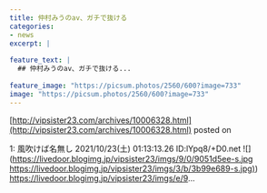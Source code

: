 ```yaml
---
title: 仲村みうのav、ガチで抜ける
categories:
- news
excerpt: |
  
feature_text: |
  ## 仲村みうのav、ガチで抜ける...
  
feature_image: "https://picsum.photos/2560/600?image=733"
image: "https://picsum.photos/2560/600?image=733"
---
```


[http://vipsister23.com/archives/10006328.html](http://vipsister23.com/archives/10006328.html)
posted on 

<!--more-->

1: 風吹けば名無し 2021/10/23(土) 01:13:13.26 ID:lYpq8/+D0.net ![](https://livedoor.blogimg.jp/vipsister23/imgs/9/0/9051d5ee-s.jpg [https://livedoor.blogimg.jp/vipsister23/imgs/3/b/3b99e689-s.jpg)](https://livedoor.blogimg.jp/vipsister23/imgs/3/b/3b99e689-s.jpg)) https://livedoor.blogimg.jp/vipsister23/imgs/e/9...
